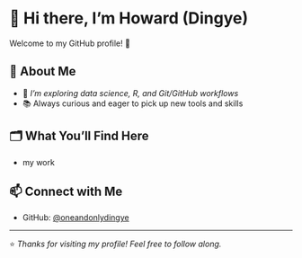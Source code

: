 # 👋 Hi there, I’m Howard (Dingye)

Welcome to my GitHub profile! 🚀

## 🌱 About Me

* 🔭 _I’m exploring data science, R, and Git/GitHub workflows_
* 📚 Always curious and eager to pick up new tools and skills

## 🗂️ What You’ll Find Here

* my work


## 📫 Connect with Me

* GitHub: [@oneandonlydingye](https://github.com/oneandonlydingye)

---

⭐️ *Thanks for visiting my profile! Feel free to follow along.*

